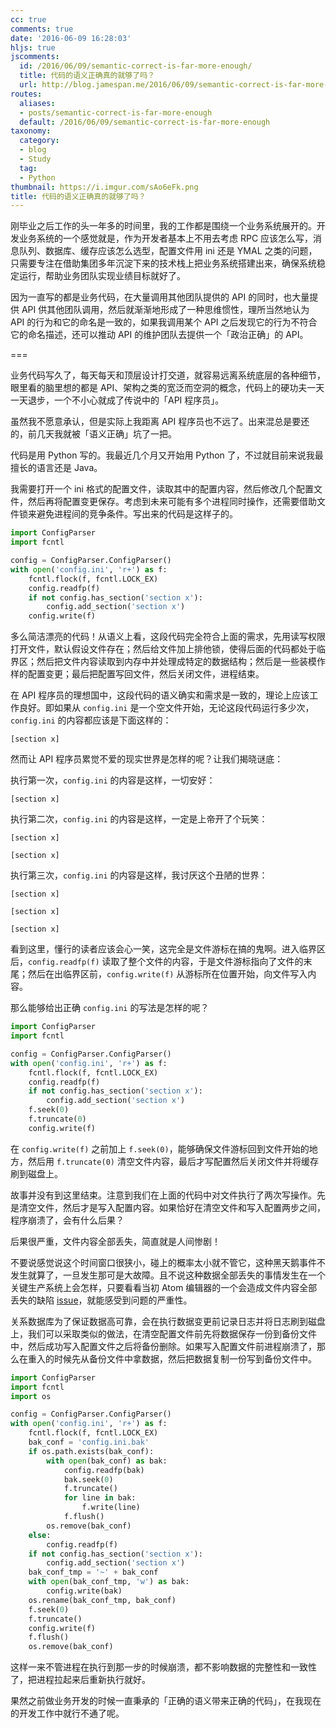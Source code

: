 ```yaml
---
cc: true
comments: true
date: '2016-06-09 16:28:03'
hljs: true
jscomments:
  id: /2016/06/09/semantic-correct-is-far-more-enough/
  title: 代码的语义正确真的就够了吗？
  url: http://blog.jamespan.me/2016/06/09/semantic-correct-is-far-more-enough/
routes:
  aliases:
  - posts/semantic-correct-is-far-more-enough
  default: /2016/06/09/semantic-correct-is-far-more-enough
taxonomy:
  category:
  - blog
  - Study
  tag:
  - Python
thumbnail: https://i.imgur.com/sAo6eFk.png
title: 代码的语义正确真的就够了吗？
---
```


刚毕业之后工作的头一年多的时间里，我的工作都是围绕一个业务系统展开的。开发业务系统的一个感觉就是，作为开发者基本上不用去考虑 RPC 应该怎么写，消息队列、数据库、缓存应该怎么选型，配置文件用 ini 还是 YMAL 之类的问题，只需要专注在借助集团多年沉淀下来的技术栈上把业务系统搭建出来，确保系统稳定运行，帮助业务团队实现业绩目标就好了。

因为一直写的都是业务代码，在大量调用其他团队提供的 API 的同时，也大量提供 API 供其他团队调用，然后就渐渐地形成了一种思维惯性，理所当然地认为 API 的行为和它的命名是一致的，如果我调用某个 API 之后发现它的行为不符合它的命名描述，还可以推动 API 的维护团队去提供一个「政治正确」的 API。

===



业务代码写久了，每天每天和顶层设计打交道，就容易远离系统底层的各种细节，眼里看的脑里想的都是 API、架构之类的宽泛而空洞的概念，代码上的硬功夫一天一天退步，一个不小心就成了传说中的「API 程序员」。

虽然我不愿意承认，但是实际上我距离 API 程序员也不远了。出来混总是要还的，前几天我就被「语义正确」坑了一把。

代码是用 Python 写的。我最近几个月又开始用 Python 了，不过就目前来说我最擅长的语言还是 Java。

我需要打开一个 ini 格式的配置文件，读取其中的配置内容，然后修改几个配置文件，然后再将配置变更保存。考虑到未来可能有多个进程同时操作，还需要借助文件锁来避免进程间的竞争条件。写出来的代码是这样子的。

```python
import ConfigParser
import fcntl

config = ConfigParser.ConfigParser()
with open('config.ini', 'r+') as f:
    fcntl.flock(f, fcntl.LOCK_EX)
    config.readfp(f)
    if not config.has_section('section x'):
        config.add_section('section x')
    config.write(f)
```

多么简洁漂亮的代码！从语义上看，这段代码完全符合上面的需求，先用读写权限打开文件，默认假设文件存在；然后给文件加上排他锁，使得后面的代码都处于临界区；然后把文件内容读取到内存中并处理成特定的数据结构；然后是一些装模作样的配置变更；最后把配置写回文件，然后关闭文件，进程结束。

在 API 程序员的理想国中，这段代码的语义确实和需求是一致的，理论上应该工作良好。即如果从 `config.ini` 是一个空文件开始，无论这段代码运行多少次，`config.ini` 的内容都应该是下面这样的：

```
[section x]

```

然而让 API 程序员累觉不爱的现实世界是怎样的呢？让我们揭晓谜底：

执行第一次，`config.ini` 的内容是这样，一切安好：

```
[section x]

```

执行第二次，`config.ini` 的内容是这样，一定是上帝开了个玩笑：

```
[section x]

[section x]

```

执行第三次，`config.ini` 的内容是这样，我讨厌这个丑陋的世界：

```
[section x]

[section x]

[section x]

```

看到这里，懂行的读者应该会心一笑，这完全是文件游标在搞的鬼啊。进入临界区后，`config.readfp(f)` 读取了整个文件的内容，于是文件游标指向了文件的末尾；然后在出临界区前，`config.write(f)` 从游标所在位置开始，向文件写入内容。

那么能够给出正确 `config.ini` 的写法是怎样的呢？

```python
import ConfigParser
import fcntl

config = ConfigParser.ConfigParser()
with open('config.ini', 'r+') as f:
    fcntl.flock(f, fcntl.LOCK_EX)
    config.readfp(f)
    if not config.has_section('section x'):
        config.add_section('section x')
    f.seek(0)
    f.truncate(0)
    config.write(f)
```

在 `config.write(f)` 之前加上 `f.seek(0)`，能够确保文件游标回到文件开始的地方，然后用 `f.truncate(0)` 清空文件内容，最后才写配置然后关闭文件并将缓存刷到磁盘上。

故事并没有到这里结束。注意到我们在上面的代码中对文件执行了两次写操作。先是清空文件，然后才是写入配置内容。如果恰好在清空文件和写入配置两步之间，程序崩溃了，会有什么后果？

后果很严重，文件内容全部丢失，简直就是人间惨剧！

不要说感觉说这个时间窗口很狭小，碰上的概率太小就不管它，这种黑天鹅事件不发生就算了，一旦发生那可是大故障。且不说这种数据全部丢失的事情发生在一个关键生产系统上会怎样，只要看看当初 Atom 编辑器的一个会造成文件内容全部丢失的缺陷 [issue][1]，就能感受到问题的严重性。

关系数据库为了保证数据高可靠，会在执行数据变更前记录日志并将日志刷到磁盘上，我们可以采取类似的做法，在清空配置文件前先将数据保存一份到备份文件中，然后成功写入配置文件之后将备份删除。如果写入配置文件前进程崩溃了，那么在重入的时候先从备份文件中拿数据，然后把数据复制一份写到备份文件中。

```python
import ConfigParser
import fcntl
import os

config = ConfigParser.ConfigParser()
with open('config.ini', 'r+') as f:
    fcntl.flock(f, fcntl.LOCK_EX)
    bak_conf = 'config.ini.bak'
    if os.path.exists(bak_conf):
        with open(bak_conf) as bak:
            config.readfp(bak)
            bak.seek(0)
            f.truncate()
            for line in bak:
                f.write(line)
            f.flush()
        os.remove(bak_conf)
    else:
        config.readfp(f)
    if not config.has_section('section x'):
        config.add_section('section x')
    bak_conf_tmp = '~' + bak_conf
    with open(bak_conf_tmp, 'w') as bak:
        config.write(bak)
    os.rename(bak_conf_tmp, bak_conf)
    f.seek(0)
    f.truncate()
    config.write(f)
    f.flush()
    os.remove(bak_conf)
```

这样一来不管进程在执行到那一步的时候崩溃，都不影响数据的完整性和一致性了，把进程拉起来后重新执行就好。

果然之前做业务开发的时候一直秉承的「正确的语义带来正确的代码」，在我现在的开发工作中就行不通了呢。

[1]: https://github.com/atom/atom/issues/3158